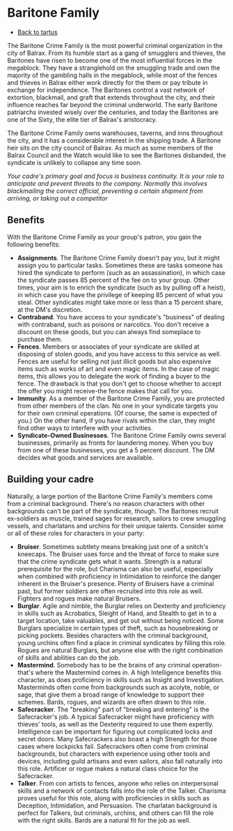 # Baritone Family

- [Back to tartus](index.md)

The Baritone Crime Family is the most powerful criminal organization in the city of Balrax. From its humble start as a gang of smugglers and thieves, the Baritones have risen to become one of the most influential forces in the megablock. They have a stranglehold on the smuggling trade and own the majority of the gambling halls in the megablock, while most of the fences and thieves in Balrax either work directly for the them or pay tribute in exchange for independence. The Baritones control a vast network of extortion, blackmail, and graft that extends throughout the city, and their influence reaches far beyond the criminal underworld. The early Baritone patriarchs invested wisely over the centuries, and today the Baritones are one of the Sixty, the elite tier of Balrax's aristocracy.

The Baritone Crime Family owns warehouses, taverns, and inns throughout the city, and it has a considerable interest in the shipping trade. A Baritone heir sits on the city council of Balrax. As much as some members of the Balrax Council and the Watch would like to see the Baritones disbanded, the syndicate is unlikely to collapse any time soon.

*Your cadre's primary goal and focus is business continuity. It is your role to anticipate and prevent threats to the company. Normally this involves blackmailing the correct official, preventing a certain shipment from arriving, or taking out a competitor*

## Benefits
With the Baritone Crime Family as your group's patron, you gain the following benefits: 

- **Assignments**. The Baritone Crime Family doesn't pay you, but it might assign you to particular tasks. Sometimes these are tasks someone has hired the syndicate to perform (such as an assassination), in which case the syndicate passes 85 percent of the fee on to your group. Other times, your aim is to enrich the syndicate (such as by pulling off a heist), in which case you have the privilege of keeping 85 percent of what you steal. Other syndicates might take more or less than a 15 percent share, at the DM's discretion.
- **Contraband**. You have access to your syndicate's "business" of dealing with contraband, such as poisons or narcotics. You don't receive a discount on these goods, but you can always find someplace to purchase them.
- **Fences**. Members or associates of your syndicate are skilled at disposing of stolen goods, and you have access to this service as well. Fences are useful for selling not just illicit goods but also expensive items such as works of art and even magic items. In the case of magic items, this allows you to delegate the work of finding a buyer to the fence. The drawback is that you don't get to choose whether to accept the offer you might receive-the fence makes that call for you.
- **Immunity**. As a member of the Baritone Crime Family, you are protected from other members of the clan. No one in your syndicate targets you for their own criminal operations. (Of course, the same is expected of you.) On the other hand, if you have rivals within the clan, they might find other ways to interfere with your activities.
- **Syndicate-Owned Businesses**. The Baritone Crime Family owns several businesses, primarily as fronts for laundering money. When you buy from one of these businesses, you get a 5 percent discount. The DM decides what goods and services are available. 


## Building your cadre

Naturally, a large portion of the Baritone Crime Family's members come from a criminal background. There's no reason characters with other backgrounds can't be part of the syndicate, though. The Baritones recruit ex-soldiers as muscle, trained sages for research, sailors to crew smuggling vessels, and charlatans and urchins for their unique talents. Consider some or all of these roles for characters in your party:

- **Bruiser**. Sometimes subtlety means breaking just one of a snitch's kneecaps. The Bruiser uses force and the threat of force to make sure that the crime syndicate gets what it wants. Strength is a natural prerequisite for the role, but Charisma can also be useful, especially when combined with proficiency in Intimidation to reinforce the danger inherent in the Bruiser's presence. Plenty of Bruisers have a criminal past, but former soldiers are often recruited into this role as well. Fighters and rogues make natural Bruisers.
- **Burglar**. Agile and nimble, the Burglar relies on Dexterity and proficiency in skills such as Acrobatics, Sleight of Hand, and Stealth to get in to a target location, take valuables, and get out without being noticed. Some Burglars specialize in certain types of theft, such as housebreaking or picking pockets. Besides characters with the criminal background, young urchins often find a place in criminal syndicates by filling this role. Rogues are natural Burglars, but anyone else with the right combination of skills and abilities can do the job. 
- **Mastermind**. Somebody has to be the brains of any criminal operation-that's where the Mastermind comes in. A high Intelligence benefits this character, as does proficiency in skills such as Insight and Investigation. Masterminds often come from backgrounds such as acolyte, noble, or sage, that give them a broad range of knowledge to support their schemes. Bards, rogues, and wizards are often drawn to this role.
- **Safecracker**. The "breaking" part of "breaking and entering" is the Safecracker's job. A typical Safecracker might have proficiency with thieves' tools, as well as the Dexterity required to use them expertly. Intelligence can be important for figuring out complicated locks and secret doors. Many Safecrackers also boast a high Strength for those cases where lockpicks fail. Safecrackers often come from criminal backgrounds, but characters with experience using other tools and devices, including guild artisans and even sailors, also fall naturally into this role. Artificer or rogue makes a natural class choice for the Safecracker.
- **Talker**. From con artists to fences, anyone who relies on interpersonal skills and a network of contacts falls into the role of the Talker. Charisma proves useful for this role, along with proficiencies in skills such as Deception, Intimidation, and Persuasion. The charlatan background is perfect for Talkers, but criminals, urchins, and others can fill the role with the right skills. Bards are a natural fit for the job as well. 